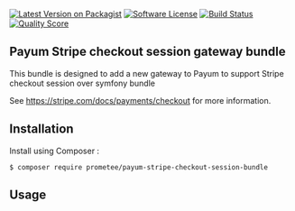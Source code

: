 [![Latest Version on Packagist][ico-version]][link-packagist]
[![Software License][ico-license]](LICENSE)
[![Build Status][ico-travis]][link-travis]
[![Quality Score][ico-code-quality]][link-code-quality]

## Payum Stripe checkout session gateway bundle

This bundle is designed to add a new gateway to Payum to support Stripe checkout session over symfony bundle

See https://stripe.com/docs/payments/checkout for more information.

## Installation

Install using Composer :

```
$ composer require prometee/payum-stripe-checkout-session-bundle
```

## Usage

```php

```

[ico-version]: https://img.shields.io/packagist/v/Prometee/payum-stripe-checkout-session-bundle.svg?style=flat-square
[ico-license]: https://img.shields.io/badge/license-MIT-brightgreen.svg?style=flat-square
[ico-travis]: https://img.shields.io/travis/Prometee/PayumStripeCheckoutSessionBundle/master.svg?style=flat-square
[ico-code-quality]: https://img.shields.io/scrutinizer/g/Prometee/PayumStripeCheckoutSessionBundle.svg?style=flat-square

[link-packagist]: https://packagist.org/packages/prometee/payum-stripe-checkout-session-bundle
[link-travis]: https://travis-ci.org/Prometee/PayumStripeCheckoutSessionBundle
[link-scrutinizer]: https://scrutinizer-ci.com/g/Prometee/PayumStripeCheckoutSessionBundle/code-structure
[link-code-quality]: https://scrutinizer-ci.com/g/Prometee/PayumStripeCheckoutSessionBundle
